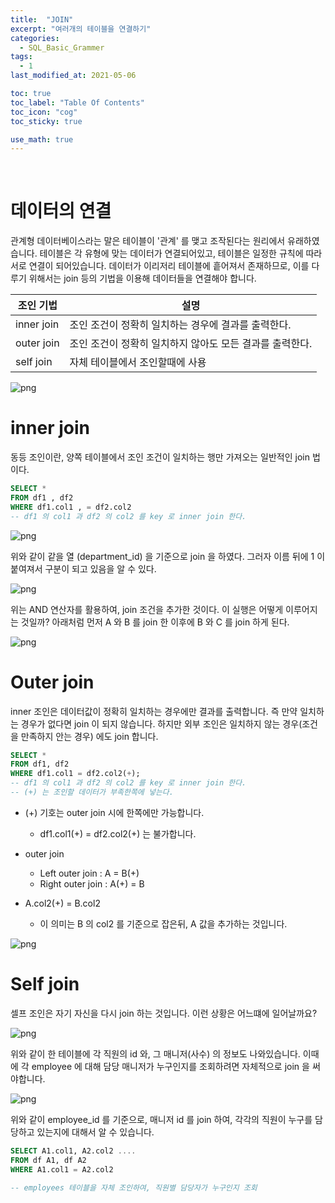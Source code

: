 ```yaml
---
title:  "JOIN"
excerpt: "여러개의 테이블을 연결하기"
categories:
  - SQL_Basic_Grammer
tags:
  - 1
last_modified_at: 2021-05-06

toc: true
toc_label: "Table Of Contents"
toc_icon: "cog"
toc_sticky: true

use_math: true
---
```


<br>



# 데이터의 연결

관계형 데이터베이스라는 말은 테이블이 '관계' 를 맺고 조작된다는 원리에서 유래하였습니다. 테이블은 각 유형에 맞는 데이터가 연결되어있고, 테이블은 일정한 규칙에 따라 서로 연결이 되어있습니다. 데이터가 이리저리 테이블에 흩어져서 존재하므로, 이를 다루기 위해서는 join 등의 기법을 이용해 데이터들을 연결해야 합니다.

| 조인 기법  | 설명                                                     |
| ---------- | -------------------------------------------------------- |
| inner join | 조인 조건이 정확히 일치하는 경우에 결과를 출력한다.      |
| outer join | 조인 조건이 정확히 일치하지 않아도 모든 결과를 출력한다. |
| self join  | 자체 테이블에서 조인할때에 사용                          |

![png](/assets/images/SQL_Basic/6_4.png)

# inner join

동등 조인이란, 양쪽 테이블에서 조인 조건이 일치하는 행만 가져오는 일반적인 join 법이다. 

```sql
SELECT *
FROM df1 , df2
WHERE df1.col1 , = df2.col2 
-- df1 의 col1 과 df2 의 col2 를 key 로 inner join 한다.
```

![png](/assets/images/SQL_Basic/6_1.png)

위와 같이 같을 열 (department_id) 을 기준으로 join 을 하였다. 그러자 이름 뒤에 1 이 붙여져서 구분이 되고 있음을 알 수 있다.

![png](/assets/images/SQL_Basic/6_2.png)

위는 AND 연산자를 활용하여, join 조건을 추가한 것이다. 이 실행은 어떻게 이루어지는 것일까? 아래처럼 먼저 A 와 B 를 join 한 이후에 B 와 C 를 join 하게 된다.

![png](/assets/images/SQL_Basic/6_3.png)



# Outer join

inner 조인은 데이터값이 정확히 일치하는 경우에만 결과를 출력합니다. 즉 만약 일치하는 경우가 없다면 join 이 되지 않습니다. 하지만 외부 조인은 일치하지 않는 경우(조건을 만족하지 안는 경우) 에도 join 합니다.

```sql
SELECT *
FROM df1, df2
WHERE df1.col1 = df2.col2(+); 
-- df1 의 col1 과 df2 의 col2 를 key 로 inner join 한다.
-- (+) 는 조인할 데이터가 부족한쪽에 넣는다.
```

- (+) 기호는 outer join 시에 한쪽에만 가능합니다.
  - df1.col1(+) = df2.col2(+) 는 불가합니다.
- outer join 
  - Left outer join : A = B(+)
  - Right outer join : A(+) = B

- A.col2(+) = B.col2
  - 이 의미는 B 의 col2 를 기준으로 잡은뒤,  A 값을 추가하는 것입니다. 

![png](/assets/images/SQL_Basic/6_5.png)



# Self join

셀프 조인은 자기 자신을 다시 join 하는 것입니다. 이런 상황은 어느떄에 일어날까요? 

![png](/assets/images/SQL_Basic/6_6.png)

위와 같이 한 테이블에 각 직원의 id 와, 그 매니저(사수) 의 정보도 나와있습니다. 이때에 각 employee 에 대해 담당 매니저가 누구인지를 조회하려면 자체적으로 join 을 써야합니다. 

![png](/assets/images/SQL_Basic/6_7.png)

위와 같이 employee_id 를 기준으로, 매니저 id 를 join 하여, 각각의 직원이 누구를 담당하고 있는지에 대해서 알 수 있습니다. 

```sql
SELECT A1.col1, A2.col2 .... 
FROM df A1, df A2
WHERE A1.col1 = A2.col2 
```

```sql
-- employees 테이블을 자체 조인하여, 직원별 담당자가 누구인지 조회
```



